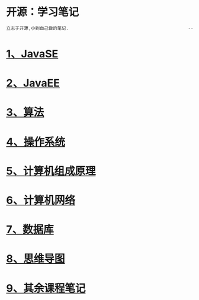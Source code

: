 # 开源：学习笔记

~~~java
立志于开源,小到自己做的笔记.												---老洋
~~~

# [1、JavaSE](https://github.com/2560055298/StudyNotes/tree/main/1%E3%80%81JavaSE)

# [2、JavaEE](https://github.com/2560055298/StudyNotes/tree/main/2%E3%80%81JAVAEE)

# [3、算法](https://github.com/2560055298/StudyNotes/tree/main/3%E3%80%81%E7%AE%97%E6%B3%95/%E7%AE%97%E6%B3%95%E7%AC%94%E8%AE%B0)

# [4、操作系统](https://github.com/2560055298/StudyNotes/tree/main/4%E3%80%81%E6%93%8D%E4%BD%9C%E7%B3%BB%E7%BB%9F)

# [5、计算机组成原理](https://github.com/2560055298/StudyNotes/tree/main/5%E3%80%81%E8%AE%A1%E7%AE%97%E6%9C%BA%E7%BB%84%E6%88%90%E5%8E%9F%E7%90%86)

# [6、计算机网络](https://github.com/2560055298/StudyNotes/tree/main/6%E3%80%81%E8%AE%A1%E7%AE%97%E6%9C%BA%E7%BD%91%E7%BB%9C)

# [7、数据库](https://github.com/2560055298/StudyNotes/tree/main/7%E3%80%81%E6%95%B0%E6%8D%AE%E5%BA%93)

# [8、思维导图](https://github.com/2560055298/StudyNotes/tree/main/8%E3%80%81%E6%80%9D%E7%BB%B4%E5%AF%BC%E5%9B%BE)

# [9、其余课程笔记](https://github.com/2560055298/StudyNotes/tree/main/9%E3%80%81%E5%85%B6%E4%BD%99%E8%AF%BE%E7%A8%8B%E7%AC%94%E8%AE%B0)



